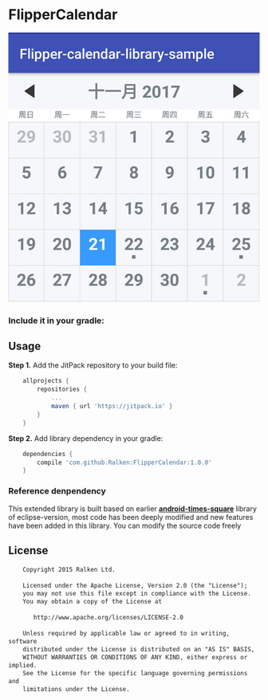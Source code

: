 # FlipperCalendar
![Sample](./sample_screenshot.jpg)

### Include it in your gradle:

## Usage
**Step 1.** Add the JitPack repository to your build file: 

```groovy
	allprojects {
		repositories {
			...
			maven { url 'https://jitpack.io' }
		}
	}
```

**Step 2.** Add library dependency in your gradle:

```groovy
	dependencies {
	    compile 'com.github.Ralken:FlipperCalendar:1.0.0'
	}
```

### Reference denpendency
This extended library is built based on earlier **[android-times-square](https://github.com/square/android-times-square)** library of eclipse-version, most code has been deeply modified and new features have been added in this library. You can modify the source code freely

## License

```
    Copyright 2015 Ralken Ltd.

    Licensed under the Apache License, Version 2.0 (the "License");
    you may not use this file except in compliance with the License.
    You may obtain a copy of the License at

       http://www.apache.org/licenses/LICENSE-2.0

    Unless required by applicable law or agreed to in writing, software
    distributed under the License is distributed on an "AS IS" BASIS,
    WITHOUT WARRANTIES OR CONDITIONS OF ANY KIND, either express or implied.
    See the License for the specific language governing permissions and
    limitations under the License.
```
